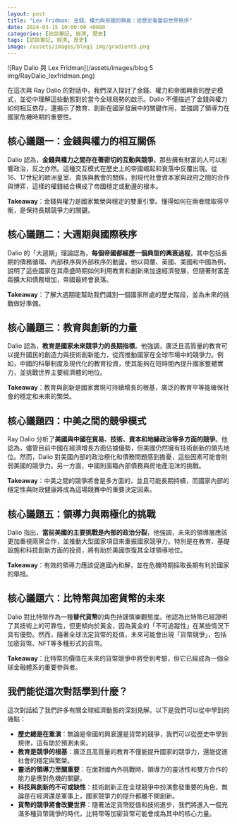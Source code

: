 ```yaml
---
layout: post 
title: "Lex Fridman: 金錢、權力與帝國的興衰：從歷史看當前世界秩序" 
date: 2024-03-15 10:00:00 +0800
categories: [訪談筆記, 經濟, 歷史]
tags: [訪談筆記, 經濟, 歷史]
image: /assets/images/blog1 img/gradient5.png
---
```


![Ray Dalio 與 Lex Fridman](/assets/images/blog 5 img/RayDalio_lexfridman.png)


在這次與 Ray Dalio 的對話中，我們深入探討了金錢、權力和帝國興衰的歷史模式，並從中理解這些動態對於當今全球局勢的啟示。Dalio 不僅描述了金錢與權力如何相互依存，還揭示了教育、創新在國家發展中的關鍵作用，並強調了領導力在國家危機時期的重要性。

## 核心議題一：金錢與權力的相互關係

Dalio 認為，**金錢與權力之間存在著密切的互動與競爭**。那些擁有財富的人可以影響政治，反之亦然。這種交互模式在歷史上的帝國崛起和衰落中反覆出現。從16、17世紀的歐洲皇室、貴族與教會的關係，到現代社會資本家與政府之間的合作與博弈，這樣的權錢結合構成了帝國穩定或動盪的根本。

**Takeaway**：金錢與權力是國家繁榮與穩定的雙重引擎。懂得如何在兩者間取得平衡，是保持長期競爭力的關鍵。

## 核心議題二：大週期與國際秩序

Dalio 的「大週期」理論認為，**每個帝國都經歷一個典型的興衰過程**，其中包括長期的債務循環、內部秩序與外部秩序的動盪。他以荷蘭、英國、美國和中國為例，說明了這些國家在其鼎盛時期如何利用教育和創新來加速經濟發展，但隨著財富差距擴大和債務增加，帝國最終會衰落。

**Takeaway**：了解大週期能幫助我們識別一個國家所處的歷史階段，並為未來的挑戰做好準備。

## 核心議題三：教育與創新的力量

Dalio 認為，**教育是國家未來競爭力的長期指標**。他強調，廣泛且高質量的教育可以提升國民的創造力與技術創新能力，從而推動國家在全球市場中的競爭力。例如，中國的科舉制度及現代化的教育投資，使其能夠在短時間內提升國家整體實力，並挑戰世界主要經濟體的地位。

**Takeaway**：教育與創新是國家實現可持續增長的根基，廣泛的教育平等能確保社會的穩定和未來的繁榮。

## 核心議題四：中美之間的競爭模式

Ray Dalio 分析了**美國與中國在貿易、技術、資本和地緣政治等多方面的競爭**。他認為，儘管目前中國在經濟增長方面佔據優勢，但美國仍然擁有技術創新的領先地位。然而，Dalio 對美國內部的政治極化和債務問題感到擔憂，這些因素可能會削弱美國的競爭力。另一方面，中國則面臨內部債務與房地產泡沫的挑戰。

**Takeaway**：中美之間的競爭將會是多方面的，並且可能長期持續，而國家內部的穩定性與財政健康將成為這場競賽中的重要決定因素。

## 核心議題五：領導力與兩極化的挑戰

Dalio 指出，**當前美國的主要挑戰是內部的政治分裂**，他強調，未來的領導層應該更加重視兩黨合作，並推動大型國家項目來重振國家競爭力。特別是在教育、基礎設施和科技創新方面的投資，將有助於美國恢復其全球領導地位。

**Takeaway**：有效的領導力應該促進國內和解，並在危機時期採取長期有利於國家的舉措。

## 核心議題六：比特幣與加密貨幣的未來

Dalio 對比特幣作為一種**替代貨幣**的角色持謹慎樂觀態度。他認為比特幣已經證明了其技術上的可靠性，但更傾向於黃金，因為黃金的「不可追蹤性」在某些情況下具有優勢。然而，隨著全球法定貨幣的貶值，未來可能會出現「貨幣競爭」，包括加密貨幣、NFT等多種形式的貨幣。

**Takeaway**：比特幣的價值在未來的貨幣競爭中將受到考驗，但它已經成為一個全球金融體系的重要參與者。

## 我們能從這次對話學到什麼？

這次對話給了我們許多有關全球經濟動態的深刻見解。以下是我們可以從中學到的幾點：

*   **歷史總是在重演**：無論是帝國的興衰還是貨幣的競爭，我們可以從歷史中學到規律，這有助於預測未來。
*   **教育是競爭的根基**：廣泛且高質量的教育不僅能提升國家的競爭力，還能促進社會的穩定與繁榮。
*   **靈活的領導力至關重要**：在面對國內外挑戰時，領導力的靈活性和雙方合作的能力是應對危機的關鍵。
*   **科技與創新的不可或缺性**：技術創新正在全球競爭中扮演愈發重要的角色，無論是在經濟還是軍事上，國家競爭力的提升都離不開創新。
*   **貨幣的競爭將會改變世界**：隨著法定貨幣貶值和技術進步，我們將進入一個充滿多種貨幣競爭的時代，比特幣等加密貨幣可能會成為其中的核心力量。